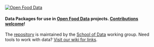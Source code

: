 [![Open Food Data](/img/openfood-logo.png)](http://food.opendata.ch)

#### Data Packages for use in [Open Food Data](http://food.opendata.ch) projects. **[Contributions welcome](https://schoolofdata-ch.github.io/2018/01/01/Food-Data-Expedition.html)**!

The [repository](https://github.com/schoolofdata-ch/datacentral/tree/foodopendata) is maintained by the [School of Data](http://schoolofdata.ch) working group. Need tools to work with data? [Visit our wiki for links](https://github.com/schoolofdata-swiss/datacentral/wiki).
